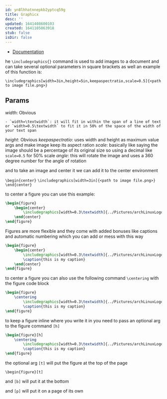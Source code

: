 ```yaml
---
id: yn8lhhatnnepkb2yptcq59g
title: Graphicx
desc: ''
updated: 1641408600103
created: 1641105063918
stub: false
isDir: false
---
```



- [Documentation](http://texdoc.net/texmf-dist/doc/latex/graphics/graphicx.pdf)

he `\includegraphics{}` command is used to add images to a document and can take several optional parameters in square brackets as well an example of this function is:

`\includegraphics[width=3in,height=5in,keepaspectratio,scale=0.5]{<path to image file.png>}`

## Params

_width_: Obvious

```
- `width=\textwidth`: it will fit in within the span of a line of text or `width=0.5\textwidth` to fit it in 50% of the space of the width of your text span
```

_height_: Obvious
_keepaspectratio_: uses width and height as maximum value args and make image keep its aspect ration
_scale_: basically like saying the image should be a percentage of its original size so using a decimal like `scale=0.5` for 50% scale
_angle_: this will rotate the image and uses a 360 degree number for the angle of rotation

and to take an image and center it we can add it to the center environment

`\begin{center}`
    `\includegraphics[width=3in]{<path to image file.png>}`
`\end{center}`

to center a figure you can use this example:

```latex
\begin{figure}
    \begin{center}
        \includegraphics[width=0.3\textwidth]{../Pictures/archLinuxLogo.png}
    \end{center}
\end{figure}
```

Figures are more flexible and they come with added bonuses like captions and automatic numbering which you can add or mess with this way

```latex
\begin{figure}
    \begin{center}
        \includegraphics[width=0.3\textwidth]{../Pictures/archLinuxLogo.png}
        \caption{this is my caption}
    \end{center}
\end{figure}
```

to center a figure you can also use the following command `\centering` with the figure code block

```latex
\begin{figure}
    \centering
        \includegraphics[width=0.3\textwidth]{../Pictures/archLinuxLogo.png}
        \caption{this is my caption}
\end{figure}
```

to keep a figure inline where you write it in you need to pass an optional arg to the figure command `[h]`

```latex
\begin{figure}[h]
    \centering
        \includegraphics[width=0.3\textwidth]{../Pictures/archLinuxLogo.png}
        \caption{this is my caption}
\end{figure}
```

the optional arg `[t]` will put the figure at the top of the page

`\begin{figure}[t]`

and `[b]` will put it at the bottom

and `[p]` will put it on a page of its own
